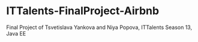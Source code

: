 # ITTalents-FinalProject-Airbnb
Final Project of Tsvetislava Yankova and Niya Popova, ITTalents Season 13, Java EE
